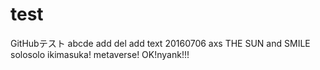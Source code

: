 # test
GitHubテスト
abcde add del 
add text 20160706
axs THE SUN and SMILE
solosolo ikimasuka!
metaverse!
OK!nyank!!!
